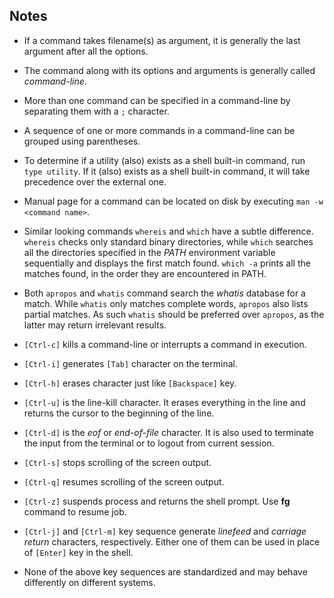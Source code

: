 ## Notes

-   If a command takes filename(s) as argument, it is generally the last argument after all the options.

-   The command along with its options and arguments is generally called _command-line_.

-   More than one command can be specified in a command-line by separating them with a `;` character.

-   A sequence of one or more commands in a command-line can be grouped using parentheses.

-   To determine if a utility (also) exists as a shell built-in command, run `type utility`. If it (also) exists as a shell built-in command, it will take precedence over the external one.

-   Manual page for a command can be located on disk by executing `man -w <command name>`.

-   Similar looking commands `whereis` and `which` have a subtle difference. `whereis` checks only standard binary directories, while `which` searches all the directories specified in the _PATH_ environment variable sequentially and displays the first match found. `which -a` prints all the matches found, in the order they are encountered in PATH.

-   Both `apropos` and `whatis` command search the _whatis_ database for a match. While `whatis` only matches complete words, `apropos` also lists partial matches. As such `whatis` should be preferred over `apropos`, as the latter may return irrelevant results.

-   `[Ctrl-c]` kills a command-line or interrupts a command in execution.

-   `[Ctrl-i]` generates `[Tab]` character on the terminal.

-   `[Ctrl-h]` erases character just like `[Backspace]` key.

-   `[Ctrl-u]` is the line-kill character. It erases everything in the line and returns the cursor to the beginning of the line.

-   `[Ctrl-d]` is the _eof_ or _end-of-file_ character. It is also used to terminate the input from the terminal or to logout from current session.

-   `[Ctrl-s]` stops scrolling of the screen output.

-   `[Ctrl-q]` resumes scrolling of the screen output.

-   `[Ctrl-z]` suspends process and returns the shell prompt. Use **fg** command to resume job.

-   `[Ctrl-j]` and `[Ctrl-m]` key sequence generate _linefeed_ and _carriage return_ characters, respectively. Either one of them can be used in place of `[Enter]` key in the shell.

-    None of the above key sequences are standardized and may behave differently on different systems.
